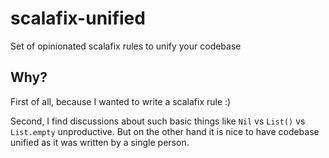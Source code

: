 # scalafix-unified

Set of opinionated scalafix rules to unify your codebase

## Why?

First of all, because I wanted to write a scalafix rule :)

Second, I find discussions about such basic things like `Nil` vs `List()` vs `List.empty` unproductive. But on the 
other hand it is nice to have codebase unified as it was written by a single person.